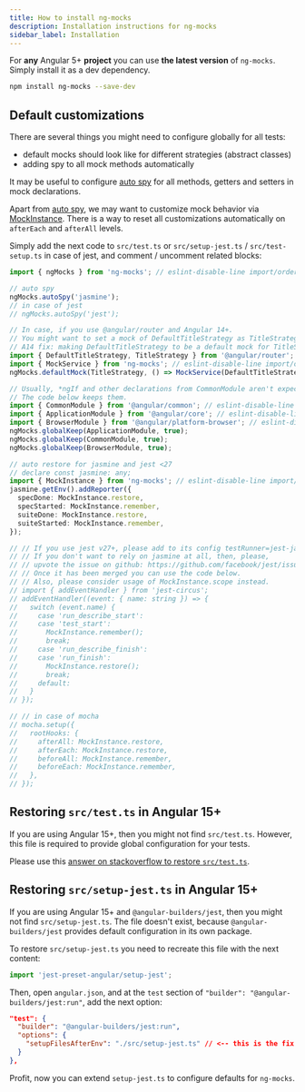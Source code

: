 ```yaml
---
title: How to install ng-mocks
description: Installation instructions for ng-mocks
sidebar_label: Installation
---
```


For **any** Angular 5+ **project** you can use **the latest version** of `ng-mocks`.
Simply install it as a dev dependency.

```bash npm2yarn
npm install ng-mocks --save-dev
```

## Default customizations

There are several things you might need to configure globally for all tests:

- default mocks should look like for different strategies (abstract classes)
- adding spy to all mock methods automatically

It may be useful to configure [auto spy](auto-spy.md) for all methods, getters and setters in mock declarations.

Apart from [auto spy](auto-spy.md), we may want to customize mock behavior via [MockInstance](/api/MockInstance.md).
There is a way to reset all customizations automatically on `afterEach` and `afterAll` levels.

Simply add the next code to `src/test.ts` or `src/setup-jest.ts` / `src/test-setup.ts` in case of jest,
and comment / uncomment related blocks:

```ts title="src/test.ts"
import { ngMocks } from 'ng-mocks'; // eslint-disable-line import/order

// auto spy
ngMocks.autoSpy('jasmine');
// in case of jest
// ngMocks.autoSpy('jest');

// In case, if you use @angular/router and Angular 14+.
// You might want to set a mock of DefaultTitleStrategy as TitleStrategy.
// A14 fix: making DefaultTitleStrategy to be a default mock for TitleStrategy
import { DefaultTitleStrategy, TitleStrategy } from '@angular/router'; // eslint-disable-line import/order
import { MockService } from 'ng-mocks'; // eslint-disable-line import/order
ngMocks.defaultMock(TitleStrategy, () => MockService(DefaultTitleStrategy));

// Usually, *ngIf and other declarations from CommonModule aren't expected to be mocked.
// The code below keeps them.
import { CommonModule } from '@angular/common'; // eslint-disable-line import/order
import { ApplicationModule } from '@angular/core'; // eslint-disable-line import/order
import { BrowserModule } from '@angular/platform-browser'; // eslint-disable-line import/order
ngMocks.globalKeep(ApplicationModule, true);
ngMocks.globalKeep(CommonModule, true);
ngMocks.globalKeep(BrowserModule, true);

// auto restore for jasmine and jest <27
// declare const jasmine: any;
import { MockInstance } from 'ng-mocks'; // eslint-disable-line import/order
jasmine.getEnv().addReporter({
  specDone: MockInstance.restore,
  specStarted: MockInstance.remember,
  suiteDone: MockInstance.restore,
  suiteStarted: MockInstance.remember,
});

// // If you use jest v27+, please add to its config testRunner=jest-jasmine2 for now.
// // If you don't want to rely on jasmine at all, then, please,
// // upvote the issue on github: https://github.com/facebook/jest/issues/11483.
// // Once it has been merged you can use the code below.
// // Also, please consider usage of MockInstance.scope instead.
// import { addEventHandler } from 'jest-circus';
// addEventHandler((event: { name: string }) => {
//   switch (event.name) {
//     case 'run_describe_start':
//     case 'test_start':
//       MockInstance.remember();
//       break;
//     case 'run_describe_finish':
//     case 'run_finish':
//       MockInstance.restore();
//       break;
//     default:
//   }
// });

// // in case of mocha
// mocha.setup({
//   rootHooks: {
//     afterAll: MockInstance.restore,
//     afterEach: MockInstance.restore,
//     beforeAll: MockInstance.remember,
//     beforeEach: MockInstance.remember,
//   },
// });
```

## Restoring `src/test.ts` in Angular 15+

If you are using Angular 15+, then you might not find `src/test.ts`.
However, this file is required to provide global configuration for your tests.

Please use this [answer on stackoverflow to restore `src/test.ts`](https://stackoverflow.com/a/75323651/13112018).

## Restoring `src/setup-jest.ts` in Angular 15+

If you are using Angular 15+ and `@angular-builders/jest`, then you might not find `src/setup-jest.ts`.
The file doesn't exist, because `@angular-builders/jest` provides default configuration in its own package.

To restore `src/setup-jest.ts` you need to recreate this file with the next content:

```ts title="src/setup-jest.ts"
import 'jest-preset-angular/setup-jest';
```

Then, open `angular.json`, and at the `test` section of `"builder": "@angular-builders/jest:run"`, add the next option:

```json
"test": {
  "builder": "@angular-builders/jest:run",
  "options": {
    "setupFilesAfterEnv": "./src/setup-jest.ts" // <-- this is the fix
  }
},
```

Profit, now you can extend `setup-jest.ts` to configure defaults for `ng-mocks`.
